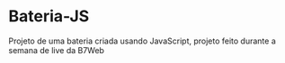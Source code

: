 # Bateria-JS
Projeto de uma bateria criada usando JavaScript, projeto feito durante a semana de live da B7Web
